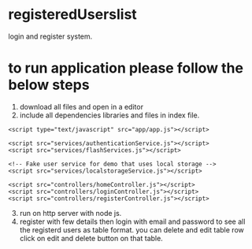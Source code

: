 # registeredUserslist
login and register system.
# to run application please follow the below steps
1. download all files and open in a editor
2. include all dependencies libraries and files in index file.
  <!--libraries-->
   <link rel="stylesheet" type="text/css" href="css/bootstrap.min.css">
   <link rel="stylesheet" type="text/css" href="css/app.css">
   
   <script type="text/javascript" src="js/angular.min.js"></script>
   <script type="text/javascript" src="js/angular-route.js"></script>
   <script type="text/javascript" src="js/jquery-1.12.4.min.js"></script>
   <script type="text/javascript" src="js/bootstrap.min.js"></script>

   <script type="text/javascript" src="js/angular-cookies.min.js"></script>

    <script type="text/javascript" src="app/app.js"></script>
   
    <script src="services/authenticationService.js"></script>
    <script src="services/flashServices.js"></script>

    <!-- Fake user service for demo that uses local storage -->
    <script src="services/localstorageService.js"></script>   

    <script src="controllers/homeController.js"></script>
    <script src="controllers/loginController.js"></script>
    <script src="controllers/registerController.js"></script>
   3. run on http server with node js.
   4. register with few details then login with email and password to see all the registerd users as 
      table format.
      you can delete and edit table row click on edit and delete button on that table.
